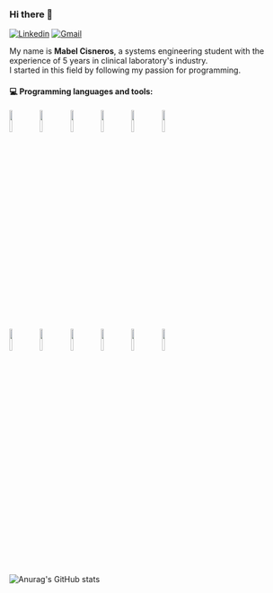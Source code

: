 ### Hi there 👋

[![Linkedin](https://img.shields.io/badge/-LinkedIn-blue?style=flat&logo=Linkedin&logoColor=white)](https://www.linkedin.com/in/mabel-elcie-cisneros-pacheco-90410a73/)
[![Gmail](https://img.shields.io/badge/-Gmail-c14438?style=flat&logo=Gmail&logoColor=white)](mailto:mabel.elcie@gmail.com)


My name is **Mabel Cisneros**, a systems engineering student with the experience of 5 years in clinical laboratory's industry.
<br/>I started in this field by following my passion for programming. 



#### :computer: Programming languages and tools: 

<div>
<code><img width="10%" src="https://www.vectorlogo.zone/logos/python/python-ar21.svg"></code>
<code><img width="10%" src="https://www.vectorlogo.zone/logos/javascript/javascript-ar21.svg"></code>
<code><img width="10%" src="https://www.vectorlogo.zone/logos/typescriptlang/typescriptlang-ar21.svg"></code>
<code><img width="10%" src="https://www.vectorlogo.zone/logos/mysql/mysql-ar21.svg"></code>
<code><img width="10%" src="https://www.vectorlogo.zone/logos/amazon_aws/amazon_aws-ar21.svg"></code>
<code><img width="10%" src="https://www.vectorlogo.zone/logos/pocoo_flask/pocoo_flask-ar21.svg"></code>
<br />
<code><img width="10%" src="https://www.vectorlogo.zone/logos/reactjs/reactjs-ar21.svg"></code>
<code><img width="10%" src="https://www.vectorlogo.zone/logos/sass-lang/sass-lang-ar21.svg"></code>
<code><img width="10%" src="https://www.vectorlogo.zone/logos/w3_html5/w3_html5-ar21.svg"></code>
<code><img width="10%" src="https://www.vectorlogo.zone/logos/w3_css/w3_css-ar21.svg"></code>
<code><img width="10%" src="https://www.vectorlogo.zone/logos/firebase/firebase-ar21.svg"></code>
<code><img width="10%" src="https://www.vectorlogo.zone/logos/djangoproject/djangoproject-ar21.svg"></code>
<br /><br /><br />
</div>

![Anurag's GitHub stats](https://github-readme-stats.vercel.app/api?username=Mabeley&theme=radical&show_icons=true)
